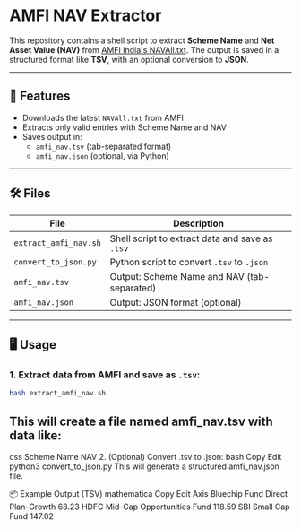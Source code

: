 # AMFI NAV Extractor

This repository contains a shell script to extract **Scheme Name** and **Net Asset Value (NAV)** from [AMFI India's NAVAll.txt](https://www.amfiindia.com/spages/NAVAll.txt). The output is saved in a structured format like **TSV**, with an optional conversion to **JSON**.

---

## 🔧 Features

- Downloads the latest `NAVAll.txt` from AMFI
- Extracts only valid entries with Scheme Name and NAV
- Saves output in:
  - `amfi_nav.tsv` (tab-separated format)
  - `amfi_nav.json` (optional, via Python)

---

## 🛠️ Files

| File | Description |
|------|-------------|
| `extract_amfi_nav.sh` | Shell script to extract data and save as `.tsv` |
| `convert_to_json.py` | Python script to convert `.tsv` to `.json` |
| `amfi_nav.tsv` | Output: Scheme Name and NAV (tab-separated) |
| `amfi_nav.json` | Output: JSON format (optional) |

---

## 🖥️ Usage

### 1. Extract data from AMFI and save as `.tsv`:

```bash
bash extract_amfi_nav.sh
```
## This will create a file named amfi_nav.tsv with data like:

css
Scheme Name  <TAB>  NAV
2. (Optional) Convert .tsv to .json:
bash
Copy
Edit
python3 convert_to_json.py
This will generate a structured amfi_nav.json file.

📦 Example Output (TSV)
mathematica
Copy
Edit
Axis Bluechip Fund Direct Plan-Growth  68.23
HDFC Mid-Cap Opportunities Fund  118.59
SBI Small Cap Fund  147.02
